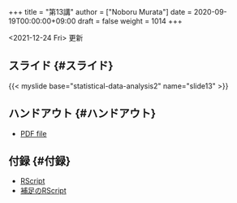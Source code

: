 +++
title = "第13講"
author = ["Noboru Murata"]
date = 2020-09-19T00:00:00+09:00
draft = false
weight = 1014
+++

<span class="timestamp-wrapper"><span class="timestamp">&lt;2021-12-24 Fri&gt; </span></span> 更新


## スライド {#スライド}

{{< myslide base="statistical-data-analysis2" name="slide13" >}}


## ハンドアウト {#ハンドアウト}

-   [PDF file](https://noboru-murata.github.io/statistical-data-analysis2/pdfs/slide13.pdf)


## 付録 {#付録}

-   [RScript](https://noboru-murata.github.io/statistical-data-analysis2/code/slide13.R)
-   [補足のRScript](https://noboru-murata.github.io/statistical-data-analysis2/code/slide13%5Fsupplement.R)